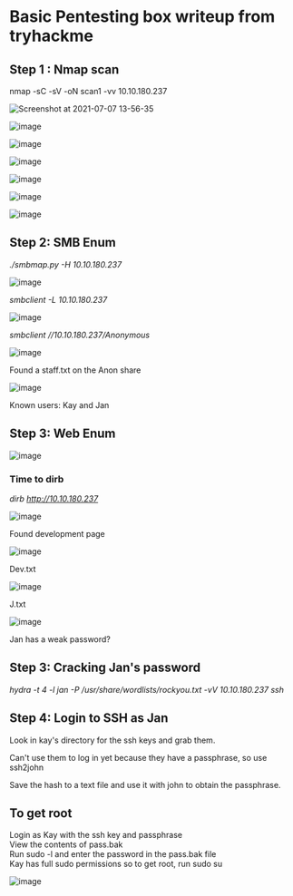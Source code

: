 # Basic Pentesting box writeup from tryhackme

## Step 1 : Nmap scan 
nmap -sC -sV -oN scan1 -vv 10.10.180.237

![Screenshot at 2021-07-07 13-56-35](https://user-images.githubusercontent.com/12968503/124764735-2d367c80-df2d-11eb-9e2c-a4d3bcb96cf7.png)

![image](https://user-images.githubusercontent.com/12968503/124765439-ded5ad80-df2d-11eb-936c-aab84e9d6d1d.png)

![image](https://user-images.githubusercontent.com/12968503/124765613-0c225b80-df2e-11eb-84fa-bb614ba38390.png)

![image](https://user-images.githubusercontent.com/12968503/124765842-4a1f7f80-df2e-11eb-9ef8-a465421284b1.png)

![image](https://user-images.githubusercontent.com/12968503/124766185-966abf80-df2e-11eb-88ad-da200a37722b.png)

![image](https://user-images.githubusercontent.com/12968503/124766382-c619c780-df2e-11eb-9bca-dcae3e5f1b61.png)

![image](https://user-images.githubusercontent.com/12968503/124766503-e3e72c80-df2e-11eb-8e1f-3930269d2e76.png)

## Step 2:  SMB Enum
_./smbmap.py -H 10.10.180.237_  

![image](https://user-images.githubusercontent.com/12968503/124768569-af747000-df30-11eb-9c89-b83528b1e707.png)

_smbclient -L 10.10.180.237_  

![image](https://user-images.githubusercontent.com/12968503/124768765-daf75a80-df30-11eb-82dd-f598d8e4f15d.png)

_smbclient //10.10.180.237/Anonymous_  

![image](https://user-images.githubusercontent.com/12968503/124768951-fd897380-df30-11eb-9f9a-ae2e89bcf70e.png)

Found a staff.txt on the Anon share

![image](https://user-images.githubusercontent.com/12968503/124767676-eeee8c80-df2f-11eb-83d0-47018270a5f2.png)

Known users: Kay and Jan

## Step 3: Web Enum

![image](https://user-images.githubusercontent.com/12968503/124769381-5527df00-df31-11eb-81e6-8537f3f30421.png)

### Time to dirb

_dirb http://10.10.180.237_

![image](https://user-images.githubusercontent.com/12968503/124769728-9ddf9800-df31-11eb-9a3b-5a8474773052.png)

Found development page

![image](https://user-images.githubusercontent.com/12968503/124769966-d7b09e80-df31-11eb-8ddd-f167c59e37a0.png)

Dev.txt

![image](https://user-images.githubusercontent.com/12968503/124770061-eb5c0500-df31-11eb-9d69-dd227954dbb4.png)

J.txt

![image](https://user-images.githubusercontent.com/12968503/124770226-13e3ff00-df32-11eb-9e19-116c9918f3e3.png)

Jan has a weak password?

## Step 3: Cracking Jan's password

_hydra -t 4 -l jan -P /usr/share/wordlists/rockyou.txt -vV 10.10.180.237 ssh_

## Step 4: Login to SSH as Jan

Look in kay's directory for the ssh keys and grab them.

Can't use them to log in yet because they have a passphrase, so use ssh2john

Save the hash to a text file and use it with john to obtain the passphrase.

## To get root

Login as Kay with the ssh key and passphrase  
View the contents of pass.bak  
Run sudo -l and enter the password in the pass.bak file  
Kay has full sudo permissions so to get root, run sudo su

![image](https://user-images.githubusercontent.com/12968503/124779314-958b5b00-df39-11eb-81f4-d29976faaa68.png)

